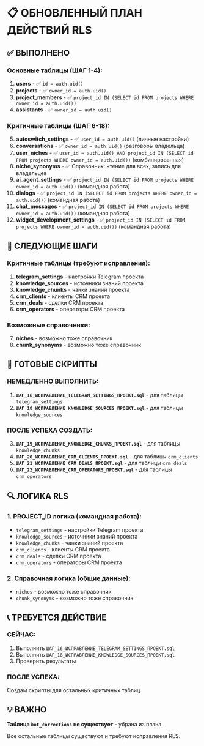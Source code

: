 # 📋 ОБНОВЛЕННЫЙ ПЛАН ДЕЙСТВИЙ RLS

## ✅ ВЫПОЛНЕНО

### Основные таблицы (ШАГ 1-4):
1. **users** - ✅ `id = auth.uid()`
2. **projects** - ✅ `owner_id = auth.uid()`
3. **project_members** - ✅ `project_id IN (SELECT id FROM projects WHERE owner_id = auth.uid())`
4. **assistants** - ✅ `owner_id = auth.uid()`

### Критичные таблицы (ШАГ 6-18):
5. **autoswitch_settings** - ✅ `user_id = auth.uid()` (личные настройки)
6. **conversations** - ✅ `owner_id = auth.uid()` (разговоры владельца)
7. **user_niches** - ✅ `user_id = auth.uid() AND project_id IN (SELECT id FROM projects WHERE owner_id = auth.uid())` (комбинированная)
8. **niche_synonyms** - ✅ Справочник: чтение для всех, запись для владельцев
9. **ai_agent_settings** - ✅ `project_id IN (SELECT id FROM projects WHERE owner_id = auth.uid())` (командная работа)
10. **dialogs** - ✅ `project_id IN (SELECT id FROM projects WHERE owner_id = auth.uid())` (командная работа)
11. **chat_messages** - ✅ `project_id IN (SELECT id FROM projects WHERE owner_id = auth.uid())` (командная работа)
12. **widget_development_settings** - ✅ `project_id IN (SELECT id FROM projects WHERE owner_id = auth.uid())` (командная работа)

## 🎯 СЛЕДУЮЩИЕ ШАГИ

### Критичные таблицы (требуют исправления):
1. **telegram_settings** - настройки Telegram проекта
2. **knowledge_sources** - источники знаний проекта
3. **knowledge_chunks** - чанки знаний проекта
4. **crm_clients** - клиенты CRM проекта
5. **crm_deals** - сделки CRM проекта
6. **crm_operators** - операторы CRM проекта

### Возможные справочники:
7. **niches** - возможно тоже справочник
8. **chunk_synonyms** - возможно тоже справочник

## 🚀 ГОТОВЫЕ СКРИПТЫ

### НЕМЕДЛЕННО ВЫПОЛНИТЬ:
1. **`ШАГ_16_ИСПРАВЛЕНИЕ_TELEGRAM_SETTINGS_ПРОЕКТ.sql`** - для таблицы `telegram_settings`
2. **`ШАГ_18_ИСПРАВЛЕНИЕ_KNOWLEDGE_SOURCES_ПРОЕКТ.sql`** - для таблицы `knowledge_sources`

### ПОСЛЕ УСПЕХА СОЗДАТЬ:
3. **`ШАГ_19_ИСПРАВЛЕНИЕ_KNOWLEDGE_CHUNKS_ПРОЕКТ.sql`** - для таблицы `knowledge_chunks`
4. **`ШАГ_20_ИСПРАВЛЕНИЕ_CRM_CLIENTS_ПРОЕКТ.sql`** - для таблицы `crm_clients`
5. **`ШАГ_21_ИСПРАВЛЕНИЕ_CRM_DEALS_ПРОЕКТ.sql`** - для таблицы `crm_deals`
6. **`ШАГ_22_ИСПРАВЛЕНИЕ_CRM_OPERATORS_ПРОЕКТ.sql`** - для таблицы `crm_operators`

## 🔍 ЛОГИКА RLS

### 1. PROJECT_ID логика (командная работа):
- `telegram_settings` - настройки Telegram проекта
- `knowledge_sources` - источники знаний проекта
- `knowledge_chunks` - чанки знаний проекта
- `crm_clients` - клиенты CRM проекта
- `crm_deals` - сделки CRM проекта
- `crm_operators` - операторы CRM проекта

### 2. Справочная логика (общие данные):
- `niches` - возможно тоже справочник
- `chunk_synonyms` - возможно тоже справочник

## 📞 ТРЕБУЕТСЯ ДЕЙСТВИЕ

### СЕЙЧАС:
1. Выполнить `ШАГ_16_ИСПРАВЛЕНИЕ_TELEGRAM_SETTINGS_ПРОЕКТ.sql`
2. Выполнить `ШАГ_18_ИСПРАВЛЕНИЕ_KNOWLEDGE_SOURCES_ПРОЕКТ.sql`
3. Проверить результаты

### ПОСЛЕ УСПЕХА:
Создам скрипты для остальных критичных таблиц

## 💡 ВАЖНО

**Таблица `bot_corrections` не существует** - убрана из плана.

Все остальные таблицы существуют и требуют исправления RLS.

